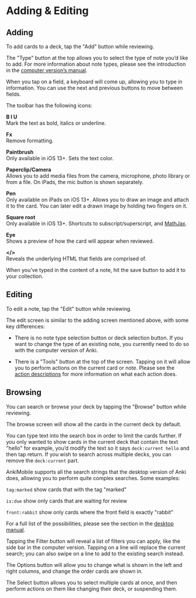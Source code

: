 # Adding & Editing

## Adding

To add cards to a deck, tap the "Add" button while reviewing.

The "Type" button at the top allows you to select the type of note you’d
like to add. For more information about note types, please see the
introduction in the [computer version’s manual](https://docs.ankiweb.net/getting-started.html#note-types).

When you tap on a field, a keyboard will come up, allowing you to type
in information. You can use the next and previous buttons to move
between fields.

The toolbar has the following icons:

**B I U**\
Mark the text as bold, italics or underline.

**Fx**\
Remove formatting.

**Paintbrush**\
Only available in iOS 13+. Sets the text color.

**Paperclip/Camera**\
Allows you to add media files from the camera, microphone, photo library
or from a file. On iPads, the mic button is shown separately.

**Pen**\
Only available on iPads on iOS 13+. Allows you to draw an image and
attach it to the card. You can later edit a drawn image by holding two
fingers on it.

**Square root**\
Only available in iOS 13+. Shortcuts to subscript/superscript, and
[MathJax](mathjax.md).

**Eye**\
Shows a preview of how the card will appear when reviewed.

**&lt;/&gt;**\
Reveals the underlying HTML that fields are comprised of.

When you’ve typed in the content of a note, hit the save button to add
it to your collection.

## Editing

To edit a note, tap the "Edit" button while reviewing.

The edit screen is similar to the adding screen mentioned above, with
some key differences:

- There is no note type selection button or deck selection button. If
  you want to change the type of an existing note, you currently need
  to do so with the computer version of Anki.

- There is a "Tools" button at the top of the screen. Tapping on it
  will allow you to perform actions on the current card or note.
  Please see the [action descriptions](study-tools.md#actions) for more information
  on what each action does.

## Browsing

You can search or browse your deck by tapping the "Browse" button while
reviewing.

The browse screen will show all the cards in the current deck by
default.

You can type text into the search box in order to limit the cards
further. If you only wanted to show cards in the current deck that
contain the text "hello" for example, you’d modify the text so it says
`deck:current hello` and then tap return. If you wish to search across
multiple decks, you can remove the `deck:current` part.

AnkiMobile supports all the search strings that the desktop version of
Anki does, allowing you to perform quite complex searches. Some
examples:

`tag:marked` show cards that with the tag "marked"

`is:due` show only cards that are waiting for review

`front:rabbit` show only cards where the front field is exactly "rabbit"

For a full list of the possibilities, please see the section in the
[desktop manual](https://docs.ankiweb.net/searching.html).

Tapping the Filter button will reveal a list of filters you can apply,
like the side bar in the computer version. Tapping on a line will
replace the current search; you can also swipe on a line to add to the
existing search instead.

The Options button will allow you to change what is shown in the left
and right columns, and change the order cards are shown in.

The Select button allows you to select multiple cards at once, and then
perform actions on them like changing their deck, or suspending them.
